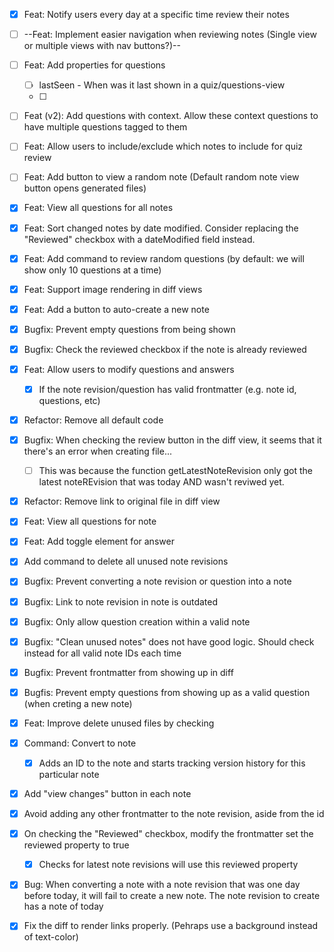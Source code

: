 - [x] Feat: Notify users every day at a specific time review their notes
- [ ] --Feat: Implement easier navigation when reviewing notes (Single view or multiple views with nav buttons?)--
- [ ] Feat: Add properties for questions
    - [ ] lastSeen - When was it last shown in a quiz/questions-view
    - [ ] 
- [ ] Feat (v2): Add questions with context. Allow these context questions to have multiple questions tagged to them
- [ ] Feat: Allow users to include/exclude which notes to include for quiz review
- [ ] Feat: Add button to view a random note (Default random note view button opens generated files)
- [x] Feat: View all questions for all notes
- [x] Feat: Sort changed notes by date modified. Consider replacing the "Reviewed" checkbox with a dateModified field instead.
- [x] Feat: Add command to review random questions (by default: we will show only 10 questions at a time)
- [x] Feat: Support image rendering in diff views
- [x] Feat: Add a button to auto-create a new note
- [x] Bugfix: Prevent empty questions from being shown
- [x] Bugfix: Check the reviewed checkbox if the note is already reviewed
- [x] Feat: Allow users to modify questions and answers
    - [x] If the note revision/question has valid frontmatter (e.g. note id, questions, etc)
- [x] Refactor: Remove all default code
- [x] Bugfix: When checking the review button in the diff view, it seems that it there's an error when creating file...
    - [ ] This was because the function getLatestNoteRevision only got the latest noteREvision that was today AND wasn't reviwed yet. 
- [x] Refactor: Remove link to original file in diff view
- [x] Feat: View all questions for note
- [x] Feat: Add toggle element for answer
- [x] Add command to delete all unused note revisions
- [x] Bugfix: Prevent converting a note revision or question into a note
- [x] Bugfix: Link to note revision in note is outdated
- [x] Bugfix: Only allow question creation within a valid note
- [x] Bugfix: "Clean unused notes" does not have good logic. Should check instead for all valid note IDs each time
- [x] Bugfix: Prevent frontmatter from showing up in diff
- [x] Bugfis: Prevent empty questions from showing up as a valid question (when creting a new note)
- [x] Feat: Improve delete unused files by checking

- [x] Command: Convert to note
    - [x] Adds an ID to the note and starts tracking version history for this particular note
- [x] Add "view changes" button in each note
- [x] Avoid adding any other frontmatter to the note revision, aside from the id
- [x] On checking the "Reviewed" checkbox, modify the frontmatter set the reviewed property to true
    - [x] Checks for latest note revisions will use this reviewed property
- [x] Bug: When converting a note with a note revision that was one day before today, it will fail to create a new note. The note revision to create has a note of today
- [x] Fix the diff to render links properly. (Pehraps use a background instead of text-color)